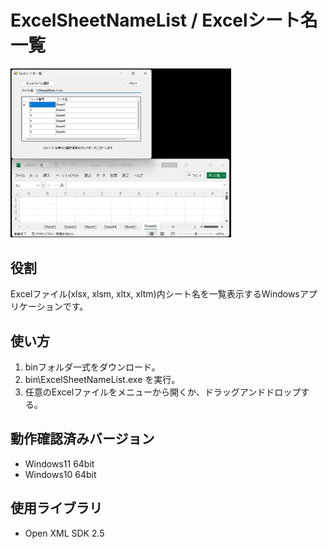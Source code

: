# ExcelSheetNameList / Excelシート名一覧

<img src="https://github.com/ttrono/imgbox/blob/master/ExcelSheetNameList_sample.jpg" width="70%">


## 役割

Excelファイル(xlsx, xlsm, xltx, xltm)内シート名を一覧表示するWindowsアプリケーションです。


## 使い方

1. binフォルダ一式をダウンロード。
2. bin\ExcelSheetNameList.exe を実行。
3. 任意のExcelファイルをメニューから開くか、ドラッグアンドドロップする。

## 動作確認済みバージョン

* Windows11 64bit
* Windows10 64bit

## 使用ライブラリ

* Open XML SDK 2.5

